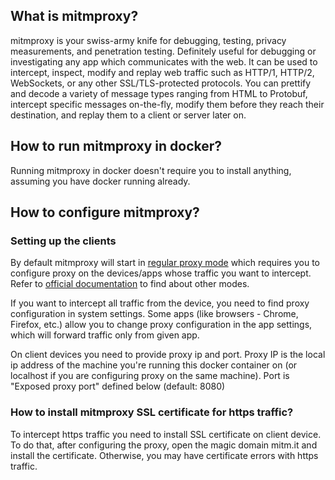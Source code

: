 ## What is mitmproxy?

mitmproxy is your swiss-army knife for debugging, testing, privacy measurements, and penetration testing. Definitely useful for debugging or investigating any app which communicates with the web. It can be used to intercept, inspect, modify and replay web traffic such as HTTP/1, HTTP/2, WebSockets, or any other SSL/TLS-protected protocols. You can prettify and decode a variety of message types ranging from HTML to Protobuf, intercept specific messages on-the-fly, modify them before they reach their destination, and replay them to a client or server later on.

## How to run mitmproxy in docker?

Running mitmproxy in docker doesn't require you to install anything, assuming you have docker running already.

## How to configure mitmproxy?

### Setting up the clients

By default mitmproxy will start in [regular proxy mode](https://docs.mitmproxy.org/stable/concepts-modes/#regular-proxy) which requires you to configure proxy on the devices/apps whose traffic you want to intercept. Refer to [official documentation](https://docs.mitmproxy.org/stable/concepts-modes) to find about other modes.

If you want to intercept all traffic from the device, you need to find proxy configuration in system settings. Some apps (like browsers - Chrome, Firefox, etc.) allow you to change proxy configuration in the app settings, which will forward traffic only from given app.

On client devices you need to provide proxy ip and port. Proxy IP is the local ip address of the machine you're running this docker container on (or localhost if you are configuring proxy on the same machine). Port is "Exposed proxy port" defined below (default: 8080)

### How to install mitmproxy SSL certificate for https traffic?

To intercept https traffic you need to install SSL certificate on client device. To do that, after configuring the proxy, open the magic domain mitm.it and install the certificate. Otherwise, you may have certificate errors with https traffic.
